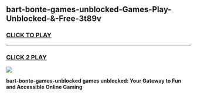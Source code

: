 
## bart-bonte-games-unblocked-Games-Play-Unblocked-&-Free-3t89v
<h3>
<a href="https://premium76.site?title=bart-bonte-games-unblocked&ref=24A">CLICK TO PLAY</a></h3>
<hr>

<h3>
<a href="https://premium76.site?title=bart-bonte-games-unblocked&ref=24A">CLICK 2 PLAY</a>
  
</h3>

<a href="https://premium76.site?title=bart-bonte-games-unblocked&ref=24A"><img src="https://clearcache.store/games.png"></a>


**bart-bonte-games-unblocked games unblocked: Your Gateway to Fun and Accessible Online Gaming**
